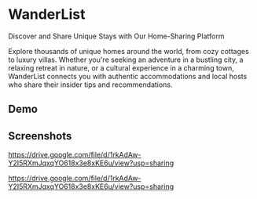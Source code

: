 
# WanderList

Discover and Share Unique Stays with Our Home-Sharing Platform

Explore thousands of unique homes around the world, from cozy cottages to luxury villas. Whether you're seeking an adventure in a bustling city, a relaxing retreat in nature, or a cultural experience in a charming town, WanderList connects you with authentic accommodations and local hosts who share their insider tips and recommendations.


## Demo




## Screenshots

https://drive.google.com/file/d/1rkAdAw-Y2I5RXmJqxqYO618x3e8xKE6u/view?usp=sharing


https://drive.google.com/file/d/1rkAdAw-Y2I5RXmJqxqYO618x3e8xKE6u/view?usp=sharing
